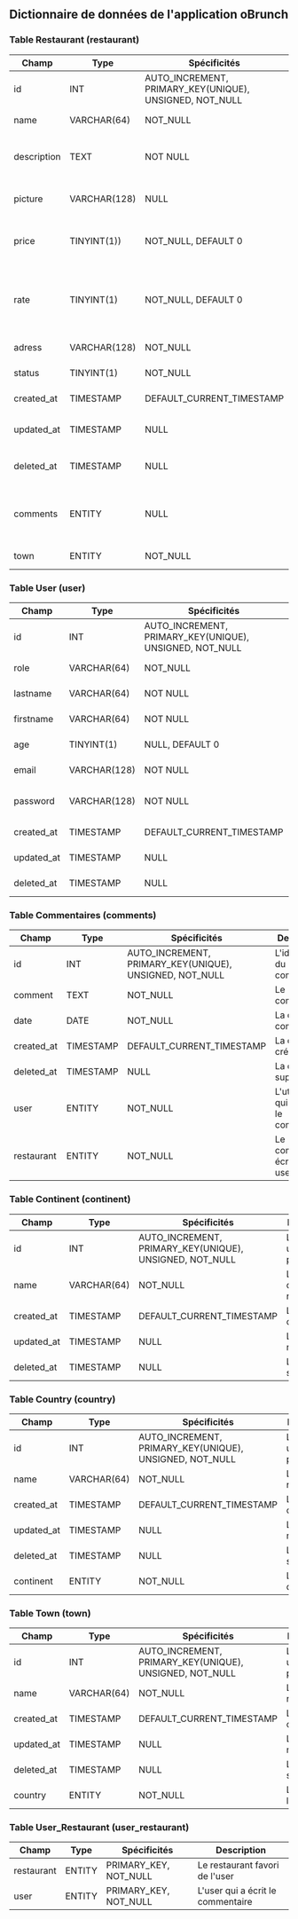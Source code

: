 ## Dictionnaire de données de l'application oBrunch

### Table Restaurant (restaurant)

|Champ|Type|Spécificités|Description|
|-|-|-|-|
|id|INT|AUTO_INCREMENT, PRIMARY_KEY(UNIQUE), <br />UNSIGNED, NOT_NULL|L'identifiant unique du produit|
|name|VARCHAR(64)|NOT_NULL|Le nom du restaurant|
|description|TEXT|NOT NULL|La description du restaurant|
|picture|VARCHAR(128)|NULL|l'URL de l'image du produit|
|price|TINYINT(1))|NOT_NULL, DEFAULT 0|Le niveau de tarification du restaurant|
|rate|TINYINT(1)|NOT_NULL, DEFAULT 0|L'avis des utilisateurs sur le produit (valeur de 1 a 5)|
|adress| VARCHAR(128)|NOT_NULL|L'adresse du restaurant|
|status| TINYINT(1)|NOT_NULL|Le status du restaurant|
|created_at|TIMESTAMP|DEFAULT_CURRENT_TIMESTAMP|La date de création|
|updated_at|TIMESTAMP|NULL|La date de la dernière mise a jour|
|deleted_at|TIMESTAMP|NULL|La date de la dernière mise a jour|
|comments|ENTITY| NULL| Le commentaire rattaché à un restaurant |
|town| ENTITY | NOT_NULL| La ville du restaurant |

### Table User (user)

|Champ|Type|Spécificités|Description|
|-|-|-|-|
|id|INT|AUTO_INCREMENT, PRIMARY_KEY(UNIQUE), <br />UNSIGNED, NOT_NULL |L'identifiant de l'utilisateur|
|role|VARCHAR(64)|NOT_NULL |Le rôle de l'utilisateur|
|lastname|VARCHAR(64)|NOT NULL |Nom de l'utilisateur|
|firstname|VARCHAR(64)|NOT NULL |Prénom de l'utilisateur|
|age|TINYINT(1)|NULL, DEFAULT 0 | Age de l'utilisateur|
|email|VARCHAR(128)|NOT NULL |Email de l'utilisateur|
|password|VARCHAR(128)|NOT NULL |Mot de passe de l'utilisateur|
|created_at|TIMESTAMP|DEFAULT_CURRENT_TIMESTAMP |La date de création|
|updated_at|TIMESTAMP |NULL |La date de modification|
|deleted_at|TIMESTAMP |NULL |La date de suppression|

### Table Commentaires (comments)

|Champ|Type|Spécificités|Description|
|-|-|-|-|
| id | INT  | AUTO_INCREMENT, PRIMARY_KEY(UNIQUE), <br />UNSIGNED, NOT_NULL | L'identifiant du commentaire |
| comment | TEXT | NOT_NULL | Le commentaire |
| date | DATE | NOT_NULL| La date du commentaire |
| created_at| TIMESTAMP | DEFAULT_CURRENT_TIMESTAMP | La date de création |
| deleted_at| TIMESTAMP | NULL | La date de suppression |
| user | ENTITY | NOT_NULL |L'utilisateur qui a posté le commentaire|
|restaurant| ENTITY | NOT_NULL| Le commentaire écrit par un user |


### Table Continent (continent)

|Champ|Type|Spécificités|Description|
|-|-|-|-|
|id|INT|AUTO_INCREMENT, PRIMARY_KEY(UNIQUE), <br />UNSIGNED, NOT_NULL|L'identifiant unique du produit|
|name|VARCHAR(64)|NOT_NULL|Le continent du restaurant|
|created_at|TIMESTAMP|DEFAULT_CURRENT_TIMESTAMP |La date de création|
|updated_at|TIMESTAMP |NULL |La date de modification|
|deleted_at|TIMESTAMP |NULL |La date de suppression|

### Table Country (country)

|Champ|Type|Spécificités|Description|
|-|-|-|-|
|id|INT|AUTO_INCREMENT, PRIMARY_KEY(UNIQUE), <br />UNSIGNED, NOT_NULL|L'identifiant unique du produit|
|name|VARCHAR(64)|NOT_NULL|Le pays du restaurant|
|created_at|TIMESTAMP|DEFAULT_CURRENT_TIMESTAMP |La date de création|
|updated_at|TIMESTAMP |NULL |La date de modification|
|deleted_at|TIMESTAMP |NULL |La date de suppression|
|continent| ENTITY | NOT_NULL |Le continent du pays|

### Table Town (town)

|Champ|Type|Spécificités|Description|
|-|-|-|-|
|id|INT|AUTO_INCREMENT, PRIMARY_KEY(UNIQUE), <br />UNSIGNED, NOT_NULL|L'identifiant unique du produit|
|name|VARCHAR(64)|NOT_NULL|La ville du restaurant|
|created_at|TIMESTAMP|DEFAULT_CURRENT_TIMESTAMP |La date de création|
|updated_at|TIMESTAMP |NULL |La date de modification|
|deleted_at|TIMESTAMP |NULL |La date de suppression|
|country| ENTITY | NOT_NULL| Le pays de la ville |

### Table User_Restaurant (user_restaurant)

|Champ|Type|Spécificités|Description|
|-|-|-|-|
| restaurant| ENTITY | PRIMARY_KEY, NOT_NULL| Le restaurant favori de l'user|
| user | ENTITY | PRIMARY_KEY, NOT_NULL |L'user qui a écrit le commentaire|


